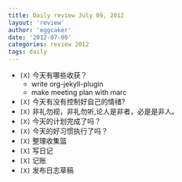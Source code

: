 ```yaml
---
title: Daily review July 09, 2012 
layout: 'review'
author: 'eggcaker'
date: '2012-07-09'
categories: review 2012
tags: daily
---
```



  * `[X]` 今天有哪些收获？ 
    * write org-jekyll-plugin 
    * make meeting plan with marc 
  * `[X]` 今天有没有控制好自己的情绪? 
  * `[X]` 非礼勿视，非礼勿听,论人是非者，必是是非人。 
  * `[X]` 今天的计划完成了吗？ 
  * `[X]` 今天的好习惯执行了吗？ 
  * `[X]` 整理收集篮 
  * `[X]` 写日记 
  * `[X]` 记账 
  * `[X]` 发布日志草稿 


